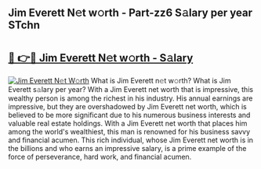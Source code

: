 ## Jim Everett N𝚎t w𝚘rth - Part-zz6 S𝚊lary per year STchn

# <h2><a href="http://gc3k07.nevu.top/?p=Jim+Everett">🔗 👉🔴 Jim Everett N𝚎t w𝚘rth - S𝚊lary</a></h2>

[![Jim Everett N𝚎t W𝚘rth](https://i.imgur.com/Oavwk0R.jpeg)](http://gc3k07.nevu.top/?p=Jim+Everett)
What is Jim Everett n𝚎t w𝚘rth? What is Jim Everett s𝚊lary per year?
With a Jim Everett net worth that is impressive, this wealthy person is among the richest in his industry. His annual earnings are impressive, but they are overshadowed by Jim Everett net worth, which is believed to be more significant due to his numerous business interests and valuable real estate holdings. With a Jim Everett net worth that places him among the world's wealthiest, this man is renowned for his business savvy and financial acumen. This rich individual, whose Jim Everett net worth is in the billions and who earns an impressive salary, is a prime example of the force of perseverance, hard work, and financial acumen.
